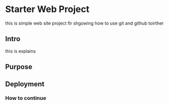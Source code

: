 # Starter Web Project
this is simple web site project fir shgowing how to use git and github toirther 

## Intro

this is explains
## Purpose

## Deployment

### How to continue